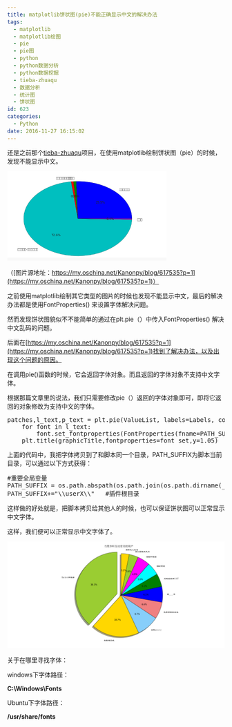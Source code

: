 ```yaml
---
title: matplotlib饼状图(pie)不能正确显示中文的解决办法
tags:
  - matplotlib
  - matplotlib绘图
  - pie
  - pie图
  - python
  - python数据分析
  - python数据挖掘
  - tieba-zhuaqu
  - 数据分析
  - 统计图
  - 饼状图
id: 623
categories:
  - Python
date: 2016-11-27 16:15:02
---
```


还是之前那个[tieba-zhuaqu](https://github.com/ankanch/tieba-zhuaqu)项目，在使用matplotlib绘制饼状图（pie）的时候，发现不能显示中文。

[![1480233742985screencapture](https://raw.githubusercontent.com/ankanch/blog/master/images/wp-content/uploads/2016/11/1480233742985screencapture.png)](https://raw.githubusercontent.com/ankanch/blog/master/images/wp-content/uploads/2016/11/1480233742985screencapture.png)

（[图片源地址：https://my.oschina.net/Kanonpy/blog/617535?p=1](https://my.oschina.net/Kanonpy/blog/617535?p=1)）

之前使用matplotlib绘制其它类型的图片的时候也发现不能显示中文，最后的解决办法都是使用FontProperties() 来设置字体解决问题。

然而发现饼状图貌似不不能简单的通过在plt.pie（）中传入FontProperties() 解决中文乱码的问题。

后面在[https://my.oschina.net/Kanonpy/blog/617535?p=1](https://my.oschina.net/Kanonpy/blog/617535?p=1)找到了解决办法，以及出现这个问题的原因。

在调用pie()函数的时候，它会返回字体对象。而且返回的字体对象不支持中文字体。

根据那篇文章里的说法，我们只需要修改pie（）返回的字体对象即可，即将它返回的对象修改为支持中文的字体。
<pre class="lang:python decode:true ">patches,l_text,p_text = plt.pie(ValueList, labels=Labels, colors=colors,autopct='%1.1f%%',explode=explode ,shadow=True, startangle=90)
    for font in l_text:
        font.set_fontproperties(FontProperties(fname=PATH_SUFFIX+'SIMLI.TTF'))
    plt.title(graphicTitle,fontproperties=font_set,y=1.05)</pre>
上面的代码中，我把字体拷贝到了和脚本同一个目录，PATH_SUFFIX为脚本当前目录，可以通过以下方式获得：
<pre class="lang:python decode:true ">#重要全局变量
PATH_SUFFIX = os.path.abspath(os.path.join(os.path.dirname(__file__), os.pardir, os.pardir))
PATH_SUFFIX+="\\userX\\"   #插件根目录</pre>
这样做的好处就是，把脚本拷贝给其他人的时候，也可以保证饼状图可以正常显示中文字体。

这样，我们便可以正常显示中文字体了。

[![用户维度数据分析-互动密切用户（异常）](https://raw.githubusercontent.com/ankanch/blog/master/images/wp-content/uploads/2016/11/用户维度数据分析-互动密切用户（异常）.png)](https://raw.githubusercontent.com/ankanch/blog/master/images/wp-content/uploads/2016/11/用户维度数据分析-互动密切用户（异常）.png)

关于在哪里寻找字体：

windows下字体路径：

**C:\Windows\Fonts**

Ubuntu下字体路径：

**/usr/share/fonts**

&nbsp;

&nbsp;
